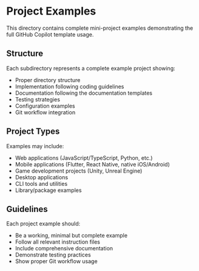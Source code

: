 # Project Examples

This directory contains complete mini-project examples demonstrating the full GitHub Copilot template usage.

## Structure

Each subdirectory represents a complete example project showing:
- Proper directory structure
- Implementation following coding guidelines
- Documentation following the documentation templates
- Testing strategies
- Configuration examples
- Git workflow integration

## Project Types

Examples may include:
- Web applications (JavaScript/TypeScript, Python, etc.)
- Mobile applications (Flutter, React Native, native iOS/Android)
- Game development projects (Unity, Unreal Engine)
- Desktop applications
- CLI tools and utilities
- Library/package examples

## Guidelines

Each project example should:
- Be a working, minimal but complete example
- Follow all relevant instruction files
- Include comprehensive documentation
- Demonstrate testing practices
- Show proper Git workflow usage